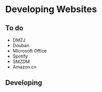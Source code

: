 # Developing Websites

## To do

- DMZJ
- Douban
- Microsoft Office
- Spotify
- SMZDM
- Amazon.cn

## Developing
